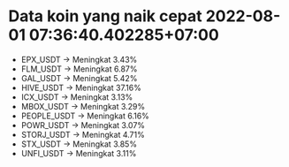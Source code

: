 # Data koin yang naik cepat 2022-08-01 07:36:40.402285+07:00

* EPX_USDT -> Meningkat 3.43%
* FLM_USDT -> Meningkat 6.87%
* GAL_USDT -> Meningkat 5.42%
* HIVE_USDT -> Meningkat 37.16%
* ICX_USDT -> Meningkat 3.13%
* MBOX_USDT -> Meningkat 3.29%
* PEOPLE_USDT -> Meningkat 6.16%
* POWR_USDT -> Meningkat 3.07%
* STORJ_USDT -> Meningkat 4.71%
* STX_USDT -> Meningkat 3.85%
* UNFI_USDT -> Meningkat 3.11%
